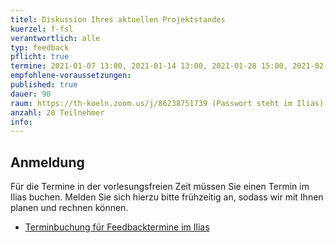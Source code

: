 ```yaml
---
titel: Diskussion Ihres aktuellen Projektstandes
kuerzel: f-fsl
verantwortlich: alle
typ: feedback
pflicht: true
termine: 2021-01-07 13:00, 2021-01-14 13:00, 2021-01-28 15:00, 2021-02-11 09:00, 2021-02-25 10:00, 2021-03-11 09:00
empfohlene-voraussetzungen: 
published: true
dauer: 90
raum: https://th-koeln.zoom.us/j/86238751739 (Passwort steht im Ilias)|https://th-koeln.zoom.us/j/86238751739
anzahl: 20 Teilnehmer
info:
---
```


## Anmeldung

Für die Termine in der vorlesungsfreien Zeit müssen Sie einen Termin im Ilias buchen. Melden Sie sich hierzu bitte frühzeitig an, sodass wir mit Ihnen planen und rechnen können.

- [Terminbuchung für Feedbacktermine im Ilias](https://ilias.th-koeln.de/goto.php?target=fold_1806598&client_id=ILIAS_FH_Koeln)
